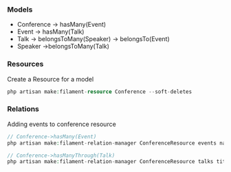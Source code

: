 ### Models
* Conference
    -> hasMany(Event)
* Event
    -> hasMany(Talk)
* Talk
    -> belongsToMany(Speaker)
    -> belongsTo(Event)
* Speaker
    ->belongsToMany(Talk)

### Resources
Create a Resource for a model
```php
php artisan make:filament-resource Conference --soft-deletes
```

### Relations
Adding events to conference resource
```php
// Conference->hasMany(Event)
php artisan make:filament-relation-manager ConferenceResource events name
```

```php
// Conference->hasManyThrough(Talk)
php artisan make:filament-relation-manager ConferenceResource talks title
```
